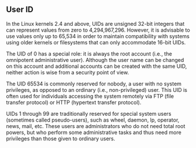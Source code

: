 ## User ID ## 
In the Linux kernels 2.4 and above, UIDs are unsigned 32-bit integers that can represent values from zero to 4,294,967,296. However, it is advisable to use values only up to 65,534 in order to maintain compatibility with systems using older kernels or filesystems that can only accommodate 16-bit UIDs.

The UID of 0 has a special role: it is always the root account (i.e., the omnipotent administrative user). Although the user name can be changed on this account and additional accounts can be created with the same UID, neither action is wise from a security point of view.

The UID 65534 is commonly reserved for nobody, a user with no system privileges, as opposed to an ordinary (i.e., non-privileged) user. This UID is often used for individuals accessing the system remotely via FTP (file transfer protocol) or HTTP (hypertext transfer protocol).

UIDs 1 through 99 are traditionally reserved for special system users (sometimes called pseudo-users), such as wheel, daemon, lp, operator, news, mail, etc. These users are administrators who do not need total root powers, but who perform some administrative tasks and thus need more privileges than those given to ordinary users.
